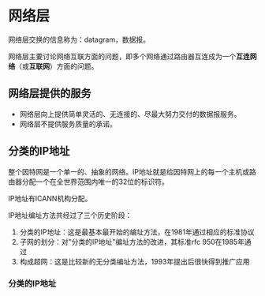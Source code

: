 
# 网络层

网络层交换的信息称为：datagram，数据报。

网络层主要讨论网络互联方面的问题，即多个网络通过路由器互连成为一个**互连网络**（或**互联网**）方面的问题。

## 网络层提供的服务

- 网络层向上提供简单灵活的、无连接的、尽最大努力交付的数据报服务。
- 网络层不提供服务质量的承诺。

## 分类的IP地址

整个因特网是一个单一的、抽象的网络。IP地址就是给因特网上的每一个主机或路由器分配一个在全世界范围内唯一的32位的标识符。

IP地址有ICANN机构分配。

IP地址编址方法共经过了三个历史阶段：
1. 分类的IP地址：这是最基本最开始的编址方法，在1981年通过相应的标准协议
2. 子网的划分：对"分类的IP地址"编址方法的改进，其标准rfc 950在1985年通过
3. 构成超网：这是比较新的无分类编址方法，1993年提出后很快得到推广应用

### 分类的IP地址


